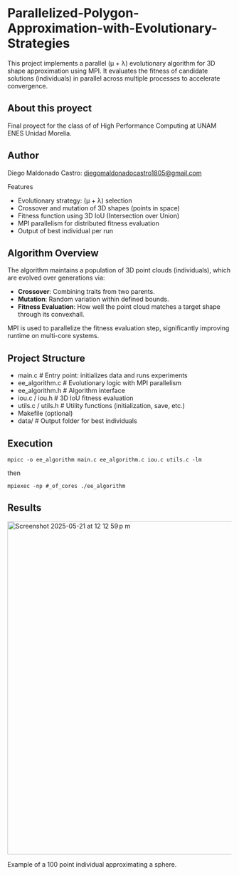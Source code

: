 # Parallelized-Polygon-Approximation-with-Evolutionary-Strategies

This project implements a parallel (μ + λ) evolutionary algorithm for 3D shape approximation using MPI. It evaluates the fitness of candidate solutions (individuals) in parallel across multiple processes to accelerate convergence.

## About this proyect

Final proyect for the class of of High Performance Computing at UNAM ENES Unidad Morelia.

## Author

Diego Maldonado Castro: diegomaldonadocastro1805@gmail.com

Features

- Evolutionary strategy: (μ + λ) selection
- Crossover and mutation of 3D shapes (points in space)
- Fitness function using 3D IoU (Intersection over Union)
- MPI parallelism for distributed fitness evaluation
- Output of best individual per run



## Algorithm Overview

The algorithm maintains a population of 3D point clouds (individuals), which are evolved over generations via:
- **Crossover**: Combining traits from two parents.
- **Mutation**: Random variation within defined bounds.
- **Fitness Evaluation**: How well the point cloud matches a target shape through its convexhall.

MPI is used to parallelize the fitness evaluation step, significantly improving runtime on multi-core systems.

## Project Structure

-  main.c # Entry point: initializes data and runs experiments
- ee_algorithm.c # Evolutionary logic with MPI parallelism
- ee_algorithm.h # Algorithm interface
- iou.c / iou.h # 3D IoU fitness evaluation
- utils.c / utils.h # Utility functions (initialization, save, etc.)
- Makefile (optional)
- data/ # Output folder for best individuals

## Execution
```
mpicc -o ee_algorithm main.c ee_algorithm.c iou.c utils.c -lm
```

then

```
mpiexec -np #_of_cores ./ee_algorithm
```

## Results

<img width="747" alt="Screenshot 2025-05-21 at 12 12 59 p m" src="https://github.com/user-attachments/assets/9b790115-b3d7-4543-a9dc-cc020ec6304c" />


Example of a 100 point individual approximating a sphere.

